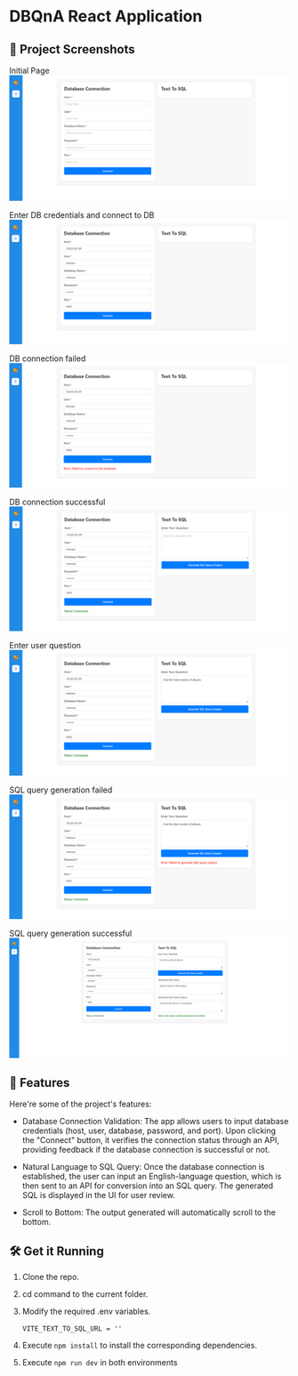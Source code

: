 # DBQnA React Application

## 📸 Project Screenshots

Initial Page
![project-screenshot](../../assets/img/DBQnA_ui_init.png)

Enter DB credentials and connect to DB
![project-screenshot](../../assets/img/DBQnA_ui_db_credentials.png)

DB connection failed
![project-screenshot](../../assets/img/DBQnA_ui_failed_db_connection.png)

DB connection successful
![project-screenshot](../../assets/img/DBQnA_ui_successful_db_connection.png)

Enter user question
![project-screenshot](../../assets/img/DBQnA_ui_enter_question.png)

SQL query generation failed
![project-screenshot](../../assets/img/DBQnA_ui_failed_sql_output_generation.png)

SQL query generation successful
![project-screenshot](../../assets/img/DBQnA_ui_succesful_sql_output_generation.png)

## 🧐 Features

Here're some of the project's features:

- Database Connection Validation: The app allows users to input database credentials (host, user, database, password, and port). Upon clicking the "Connect" button, it verifies the connection status through an API, providing feedback if the database connection is successful or not.

- Natural Language to SQL Query: Once the database connection is established, the user can input an English-language question, which is then sent to an API for conversion into an SQL query. The generated SQL is displayed in the UI for user review.

- Scroll to Bottom: The output generated will automatically scroll to the bottom.

## 🛠️ Get it Running

1. Clone the repo.

2. cd command to the current folder.

3. Modify the required .env variables.
   ```
   VITE_TEXT_TO_SQL_URL = ''
   ```
4. Execute `npm install` to install the corresponding dependencies.

5. Execute `npm run dev` in both environments
